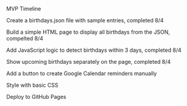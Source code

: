 MVP Timeline


Create a birthdays.json file with sample entries, completed 8/4

Build a simple HTML page to display all birthdays from the JSON, compelted 8/4

Add JavaScript logic to detect birthdays within 3 days, completed 8/4

Show upcoming birthdays separately on the page, completed 8/4

Add a button to create Google Calendar reminders manually

Style with basic CSS

Deploy to GitHub Pages